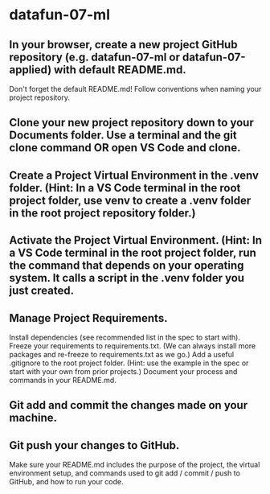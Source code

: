 # datafun-07-ml
## In your browser, create a new project GitHub repository (e.g. datafun-07-ml or datafun-07-applied) with default README.md.
Don't forget the default README.md! 
Follow conventions when naming your project repository. 
## Clone your new project repository down to your Documents folder. Use a terminal and the git clone command OR open VS Code and clone. 
## Create a Project Virtual Environment in the .venv folder.  (Hint: In a VS Code terminal in the root project folder, use venv to create a .venv folder in the root project repository folder.)
## Activate the Project Virtual Environment.  (Hint: In a VS Code terminal in the root project folder, run the command that depends on your operating system. It calls a script in the .venv folder you just created. 
## Manage Project Requirements.
Install dependencies (see recommended list in the spec to start with). 
Freeze your requirements to requirements.txt.  (We can always install more packages and re-freeze to requirements.txt as we go.)
Add a useful .gitignore to the root project folder. (Hint: use the example in the spec or start with your own from prior projects.)
Document your process and commands in your README.md.
## Git add and commit the changes made on your machine.
## Git push your changes to GitHub.
Make sure your README.md includes the purpose of the project, the virtual environment setup, and commands used to git add / commit / push to GitHub, and how to run your code. 
